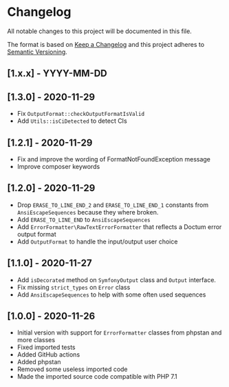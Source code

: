 # Changelog
All notable changes to this project will be documented in this file.

The format is based on [Keep a Changelog](https://keepachangelog.com/en/1.0.0/)
and this project adheres to [Semantic Versioning](https://semver.org/spec/v2.0.0.html).

## [1.x.x] - YYYY-MM-DD

## [1.3.0] - 2020-11-29

- Fix `OutputFormat::checkOutputFormatIsValid`
- Add `Utils::isCiDetected` to detect CIs

## [1.2.1] - 2020-11-29

- Fix and improve the wording of FormatNotFoundException message
- Improve composer keywords

## [1.2.0] - 2020-11-29

- Drop `ERASE_TO_LINE_END_2` and `ERASE_TO_LINE_END_1` constants from `AnsiEscapeSequences` because they where broken.
- Add `ERASE_TO_LINE_END` to `AnsiEscapeSequences`
- Add `ErrorFormatter\RawTextErrorFormatter` that reflects a Doctum error output format
- Add `OutputFormat` to handle the input/output user choice

## [1.1.0] - 2020-11-27

- Add `isDecorated` method on `SymfonyOutput` class and `Output` interface.
- Fix missing `strict_types` on `Error` class
- Add `AnsiEscapeSequences` to help with some often used sequences

## [1.0.0] - 2020-11-26

- Initial version with support for `ErrorFormatter` classes from phpstan and more classes
- Fixed imported tests
- Added GitHub actions
- Added phpstan
- Removed some useless imported code
- Made the imported source code compatible with PHP 7.1
